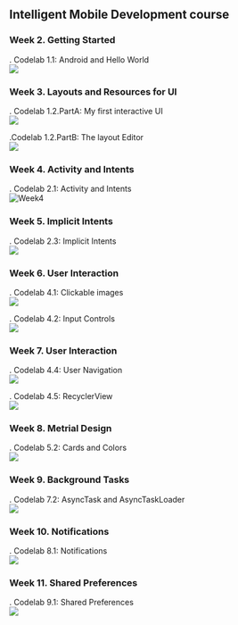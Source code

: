## Intelligent Mobile Development course
### Week 2. Getting Started
. Codelab 1.1: Android and Hello World <br>
![](Week2.png)

### Week 3. Layouts and Resources for UI
. Codelab 1.2.PartA: My first interactive UI <br>
![](Week3-Part1.jpg)


.Codelab 1.2.PartB: The layout Editor <br>
![](Week3-Part2.jpg)


### Week 4. Activity and Intents
. Codelab 2.1: Activity and Intents <br>
![Week4](week4.jpg)

### Week 5. Implicit Intents
. Codelab 2.3: Implicit Intents <br>
![](week5.png)

### Week 6. User Interaction
. Codelab 4.1: Clickable images <br>
![](week6-Part1.jpg)

. Codelab 4.2: Input Controls <br>
![](Week6-Part2.jpg)

### Week 7. User Interaction
. Codelab 4.4: User Navigation <br>
![](Week7-Part1.jpg)

. Codelab 4.5: RecyclerView <br>
![](Week7-Part2.png)

### Week 8. Metrial Design
. Codelab 5.2: Cards and Colors <br>
![](Week8.jpg)

### Week 9. Background Tasks
. Codelab 7.2: AsyncTask and AsyncTaskLoader <br>
![](Week9.jpg)

### Week 10. Notifications
. Codelab 8.1: Notifications <br>
![](Week10.jpg)

### Week 11. Shared Preferences
. Codelab 9.1: Shared Preferences <br>
![](Week11.jpg)

